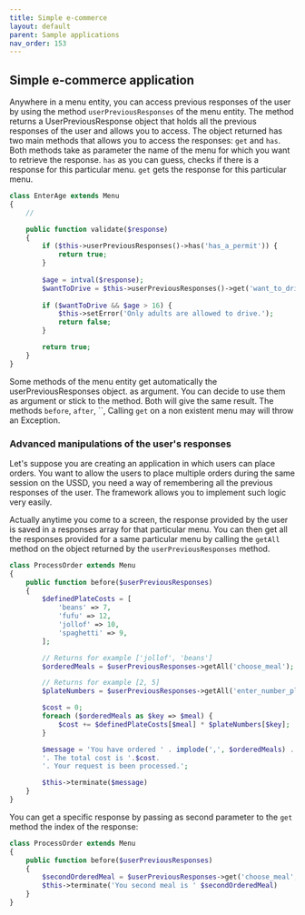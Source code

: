 ```yaml
---
title: Simple e-commerce
layout: default
parent: Sample applications
nav_order: 153
---
```



## Simple e-commerce application

Anywhere in a menu entity, you can access previous responses of the user by using the method `userPreviousResponses` of the menu entity.
The method returns a UserPreviousResponse object that holds all the previous responses of the user and allows you to access. The object returned has two main methods that allows you to access the responses: `get` and `has`. Both methods take as parameter the name of the menu for which you want to retrieve the response.
`has` as you can guess, checks if there is a response for this particular menu.
`get` gets the response for this particular menu.

```php
class EnterAge extends Menu
{
    //

    public function validate($response)
    {
        if ($this->userPreviousResponses()->has('has_a_permit')) {
            return true;
        }
        
        $age = intval($response);
        $wantToDrive = $this->userPreviousResponses()->get('want_to_drive');
        
        if ($wantToDrive && $age > 16) {
            $this->setError('Only adults are allowed to drive.');
            return false;
        }

        return true;
    }
}
```
Some methods of the menu entity get automatically the userPreviousResponses object. as argument. You can decide to use them as argument or stick to the method. Both will give the same result.
The methods `before`, `after`, ``,
Calling `get` on a non existent menu may will throw an Exception.

### Advanced manipulations of the user's responses
Let's suppose you are creating an application in which users can place orders. You want to allow the users to place multiple orders during the same session on the USSD, you need a way of remembering all the previous responses of the user. The framework allows you to implement such logic very easily.

Actually anytime you come to a screen, the response provided by the user is saved in a responses array for that particular menu. You can then get all the responses provided for a same particular menu by calling the `getAll` method on the object returned by the `userPreviousResponses` method.

```php
class ProcessOrder extends Menu
{
    public function before($userPreviousResponses)
    {
        $definedPlateCosts = [
            'beans' => 7,
            'fufu' => 12,
            'jollof' => 10,
            'spaghetti' => 9,
        ];

        // Returns for example ['jollof', 'beans']
        $orderedMeals = $userPreviousResponses->getAll('choose_meal');

        // Returns for example [2, 5]
        $plateNumbers = $userPreviousResponses->getAll('enter_number_plate');

        $cost = 0;
        foreach ($orderedMeals as $key => $meal) {
            $cost += $definedPlateCosts[$meal] * $plateNumbers[$key];
        }

        $message = 'You have ordered ' . implode(',', $orderedMeals) . 
        '. The total cost is '.$cost.
        '. Your request is been processed.';

        $this->terminate($message)
    }
}
```
You can get a specific response by passing as second parameter to the `get` method the index of the response:
```php
class ProcessOrder extends Menu
{
    public function before($userPreviousResponses)
    {
        $secondOrderedMeal = $userPreviousResponses->get('choose_meal', 1); // Yes 1. Remember we count from 0 :)
        $this->terminate('You second meal is ' $secondOrderedMeal)
    }
}
```